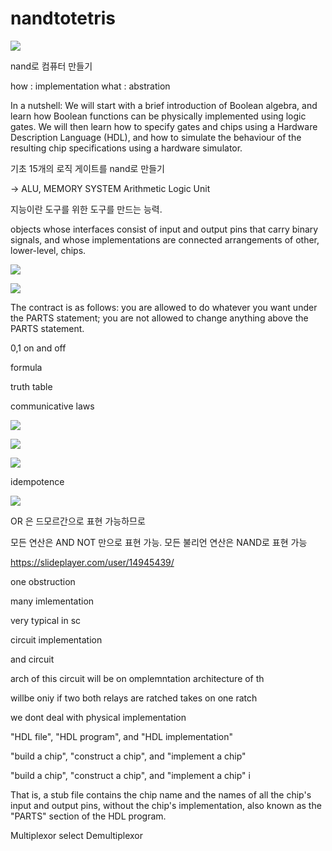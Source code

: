 # nandtotetris

![](/images/nandtotetris/nandtotetris_235556.png)

nand로 컴퓨터 만들기

how : implementation
what : abstration

In a nutshell: We will start with a brief introduction of Boolean algebra, and learn how Boolean functions can be physically implemented using logic gates. We will then learn how to specify gates and chips using a Hardware Description Language (HDL), and how to simulate the behaviour of the resulting chip specifications using a hardware simulator. 

기초 15개의 로직 게이트를 nand로 만들기

-> ALU, MEMORY SYSTEM
Arithmetic Logic Unit 

지능이란 도구를 위한 도구를 만드는 능력.

objects
whose interfaces consist of input and output pins that carry binary signals, and whose
implementations are connected arrangements of other, lower-level, chips.

![](/images/nandtotetris/nandtotetris_054443.png)

![](/images/nandtotetris/nandtotetris_054509.png)

The contract is as follows: you are allowed to do
whatever you want under the PARTS statement; you are not allowed to change anything above
the PARTS statement.

0,1 on and off

formula

truth table

communicative laws 

![](/images/nandtotetris/nandtotetris_055844.png)

![](/images/nandtotetris/nandtotetris_055959.png)

![](/images/nandtotetris/nandtotetris_060329.png)

idempotence

![](/images/nandtotetris/nandtotetris_064627.png)

OR 은 드모르간으로 표현 가능하므로

모든 연산은 AND NOT 만으로 표현 가능.
모든 불리언 연산은 NAND로 표현 가능

https://slideplayer.com/user/14945439/

one obstruction

many imlementation

very typical in sc

circuit implementation

and circuit

arch of this circuit will be on 
omplemntation
architecture of th

willbe oniy if two 
both relays are ratched
takes on one ratch

we dont deal with physical implementation

 "HDL file", "HDL program", and "HDL implementation" 

 "build a chip", "construct a chip", and "implement a chip" 

 "build a chip", "construct a chip", and "implement a chip" i

 That is, a stub file contains the chip name and the names of all the chip's input and output pins, without the chip's implementation,
also known as the "PARTS" section of the HDL program. 

Multiplexor select 
Demultiplexor 